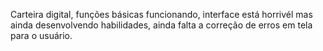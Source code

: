 Carteira digital, funções básicas funcionando, interface está horrivél mas ainda desenvolvendo habilidades, ainda falta a correção de erros em tela para o usuário.
